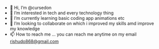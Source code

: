 - 👋 Hi, I’m @cursedon
- 👀 I’m interested in tech and every technology thing
- 🌱 I’m currently learning basic coding app animations etc
- 💞️ I’m looking to collaborate on which i improved my skills amd improve my knowledge
- 📫 How to reach me ... you can reach me anytime on my email rishudo868@gmail.com

<!---
cursedon/cursedon is a ✨ special ✨ repository because its `README.md` (this file) appears on your GitHub profile.
You can click the Preview link to take a look at your changes.
--->
